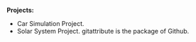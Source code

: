**Projects:**
* Car Simulation Project.
* Solar System Project.
gitattribute is the package of Github.
